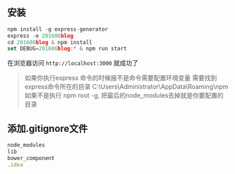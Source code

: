 ## 安装
```javascript
npm install -g express-generator
express -e 201606blog
cd 201606blog & npm install
set DEBUG=201606blog:* & npm run start
```
在浏览器访问 `http://localhost:3000` 就成功了

> 如果你执行express 命令的时候报不是命令需要配置环境变量
> 需要找到 express命令所在的目录 C:\Users\Administrator\AppData\Roaming\npm
> 如果不是执行 npm root -g, 把最后的node_modules去掉就是你要配置的目录

## 添加.gitignore文件
```javascript
node_modules
lib
bower_component
.idea
```